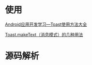 # 使用

[Android应用开发学习—Toast使用方法大全](https://daikainan.iteye.com/blog/1405575)

[Toast.makeText（消息模式）的几种用法](https://blog.csdn.net/qq_28301007/article/details/52335360)

# 源码解析